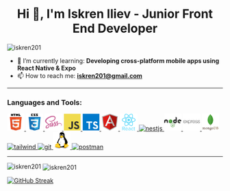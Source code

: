 <h1 align="center">Hi 👋, I'm Iskren Iliev - Junior Front End Developer</h1> 

<p align="left"> 
  <img src="https://komarev.com/ghpvc/?username=iskren201&label=Profile%20views&color=0e75b6&style=flat-square" alt="iskren201" /> 
</p>

- 📱 I’m currently learning: **Developing cross-platform mobile apps using React Native & Expo**
- 📫 How to reach me: **iskren201@gmail.com**

---

<h3 align="left">Languages and Tools:</h3>
<p align="left"> 
  <a href="https://www.w3.org/html/" target="_blank" rel="noreferrer"> 
    <img src="https://raw.githubusercontent.com/devicons/devicon/master/icons/html5/html5-original-wordmark.svg" alt="html5" width="40" height="40"/> 
  </a> 
  <a href="https://www.w3schools.com/css/" target="_blank" rel="noreferrer"> 
    <img src="https://raw.githubusercontent.com/devicons/devicon/master/icons/css3/css3-original-wordmark.svg" alt="css3" width="40" height="40"/> 
  </a> 
  <a href="https://sass-lang.com/" target="_blank" rel="noreferrer"> 
    <img src="https://raw.githubusercontent.com/devicons/devicon/master/icons/sass/sass-original.svg" alt="sass/scss" width="40" height="40"/> 
  </a> 
  <a href="https://developer.mozilla.org/en-US/docs/Web/JavaScript" target="_blank" rel="noreferrer"> 
    <img src="https://raw.githubusercontent.com/devicons/devicon/master/icons/javascript/javascript-original.svg" alt="javascript" width="40" height="40"/> 
  </a> 
  <a href="https://www.typescriptlang.org/" target="_blank" rel="noreferrer"> 
    <img src="https://raw.githubusercontent.com/devicons/devicon/master/icons/typescript/typescript-original.svg" alt="typescript" width="40" height="40"/> 
  </a> 
  <a href="https://angular.dev/" target="_blank" rel="noreferrer"> 
    <img src="https://raw.githubusercontent.com/devicons/devicon/master/icons/angularjs/angularjs-original.svg" alt="angular" width="40" height="40"/> 
  </a> 
  <a href="https://reactjs.org/" target="_blank" rel="noreferrer"> 
    <img src="https://raw.githubusercontent.com/devicons/devicon/master/icons/react/react-original-wordmark.svg" alt="react" width="40" height="40"/> 
  </a> 
  <a href="https://nestjs.com/" target="_blank" rel="noreferrer"> 
    <img src="https://nestjs.com/img/logo-small.svg" alt="nestjs" width="40" height="40"/> 
  </a>
  <a href="https://nodejs.org" target="_blank" rel="noreferrer"> 
    <img src="https://raw.githubusercontent.com/devicons/devicon/master/icons/nodejs/nodejs-original-wordmark.svg" alt="nodejs" width="40" height="40"/> 
  </a> 
  <a href="https://expressjs.com" target="_blank" rel="noreferrer"> 
    <img src="https://raw.githubusercontent.com/devicons/devicon/master/icons/express/express-original-wordmark.svg" alt="expressjs" width="40" height="40"/> 
  </a> 
  <a href="https://www.mongodb.com/" target="_blank" rel="noreferrer"> 
    <img src="https://raw.githubusercontent.com/devicons/devicon/master/icons/mongodb/mongodb-original-wordmark.svg" alt="mongodb" width="40" height="40"/> 
  </a> 
  <a href="https://tailwindcss.com/" target="_blank" rel="noreferrer"> 
    <img src="https://www.vectorlogo.zone/logos/tailwindcss/tailwindcss-icon.svg" alt="tailwind" width="40" height="40"/> 
  </a> 
  <a href="https://git-scm.com/" target="_blank" rel="noreferrer"> 
    <img src="https://www.vectorlogo.zone/logos/git-scm/git-scm-icon.svg" alt="git" width="40" height="40"/> 
  </a> 
  <a href="https://www.linux.org/" target="_blank" rel="noreferrer"> 
    <img src="https://raw.githubusercontent.com/devicons/devicon/master/icons/linux/linux-original.svg" alt="linux" width="40" height="40"/> 
  </a> 
  <a href="https://postman.com" target="_blank" rel="noreferrer"> 
    <img src="https://www.vectorlogo.zone/logos/getpostman/getpostman-icon.svg" alt="postman" width="40" height="40"/> 
  </a> 
</p>

---

<p>
  <img align="left" src="https://github-readme-stats.vercel.app/api/top-langs?username=iskren201&show_icons=true&theme=dark&title_color=f20707&locale=en&layout=compact" alt="iskren201" />
</p>

<p>
  &nbsp;<img align="center" src="https://github-readme-stats.vercel.app/api?username=iskren201&show_icons=true&theme=tokyonight&title_color=fd0808&locale=en" alt="iskren201" />
</p>

[![GitHub Streak](https://streak-stats.demolab.com/?user=iskren201)](https://git.io/streak-stats)
